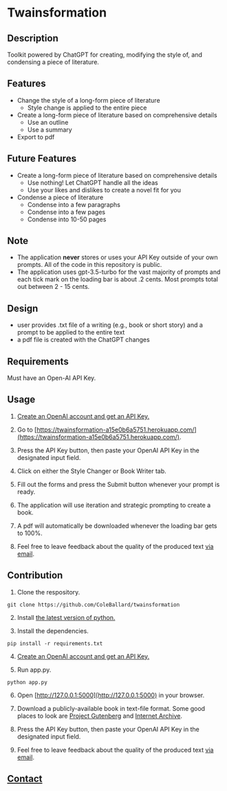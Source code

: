 # Twainsformation

## Description

Toolkit powered by ChatGPT for creating, modifying the style of, and condensing a piece of literature.

## Features

- Change the style of a long-form piece of literature
  - Style change is applied to the entire piece
- Create a long-form piece of literature based on comprehensive details
  - Use an outline
  - Use a summary
- Export to pdf

## Future Features

- Create a long-form piece of literature based on comprehensive details
  - Use nothing! Let ChatGPT handle all the ideas
  - Use your likes and dislikes to create a novel fit for you
- Condense a piece of literature
  - Condense into a few paragraphs
  - Condense into a few pages
  - Condense into 10-50 pages

## Note

- The application **never** stores or uses your API Key outside of your own prompts. All of the code in this repository is public.
- The application uses gpt-3.5-turbo for the vast majority of prompts and each tick mark on the loading bar is about .2 cents. Most prompts total out between 2 - 15 cents.

## Design

- user provides .txt file of a writing (e.g., book or short story) and a prompt to be applied to the entire text
- a pdf file is created with the ChatGPT changes

## Requirements

Must have an Open-AI API Key.

## Usage

1. [Create an OpenAI account and get an API Key.](https://www.maisieai.com/help/how-to-get-an-openai-api-key-for-chatgpt)

2. Go to [https://twainsformation-a15e0b6a5751.herokuapp.com/](https://twainsformation-a15e0b6a5751.herokuapp.com/).

3. Press the API Key button, then paste your OpenAI API Key in the designated input field.

4. Click on either the Style Changer or Book Writer tab.

5. Fill out the forms and press the Submit button whenever your prompt is ready.

6. The application will use iteration and strategic prompting to create a book.

7. A pdf will automatically be downloaded whenever the loading bar gets to 100%.

8. Feel free to leave feedback about the quality of the produced text [via email](https://coleb.io/contact).

## Contribution

1. Clone the respository.

```shell
git clone https://github.com/ColeBallard/twainsformation
```

2. Install [the latest version of python.](https://www.python.org/downloads/)

3. Install the dependencies.

```shell
pip install -r requirements.txt
```

4. [Create an OpenAI account and get an API Key.](https://www.maisieai.com/help/how-to-get-an-openai-api-key-for-chatgpt)

5. Run app.py.

```shell
python app.py
```

6. Open [http://127.0.0.1:5000](http://127.0.0.1:5000) in your browser.

7. Download a publicly-available book in text-file format. Some good places to look are [Project Gutenberg](https://www.gutenberg.org/) and [Internet Archive](https://archive.org/).

8. Press the API Key button, then paste your OpenAI API Key in the designated input field.

9. Feel free to leave feedback about the quality of the produced text [via email](https://coleb.io/contact).

## **[Contact](https://coleb.io/contact)**
